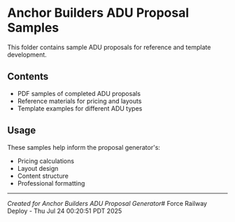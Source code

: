 # Anchor Builders ADU Proposal Samples

This folder contains sample ADU proposals for reference and template development.

## Contents
- PDF samples of completed ADU proposals
- Reference materials for pricing and layouts
- Template examples for different ADU types

## Usage
These samples help inform the proposal generator's:
- Pricing calculations
- Layout design
- Content structure
- Professional formatting

---
*Created for Anchor Builders ADU Proposal Generator*# Force Railway Deploy - Thu Jul 24 00:20:51 PDT 2025
